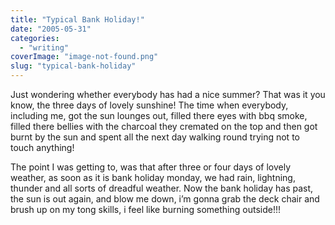 ```yaml
---
title: "Typical Bank Holiday!"
date: "2005-05-31"
categories: 
  - "writing"
coverImage: "image-not-found.png"
slug: "typical-bank-holiday"
---
```


Just wondering whether everybody has had a nice summer? That was it you know, the three days of lovely sunshine! The time when everybody, including me, got the sun lounges out, filled there eyes with bbq smoke, filled there bellies with the charcoal they cremated on the top and then got burnt by the sun and spent all the next day walking round trying not to touch anything!

The point I was getting to, was that after three or four days of lovely weather, as soon as it is bank holiday monday, we had rain, lightning, thunder and all sorts of dreadful weather. Now the bank holiday has past, the sun is out again, and blow me down, i’m gonna grab the deck chair and brush up on my tong skills, i feel like burning something outside!!!
